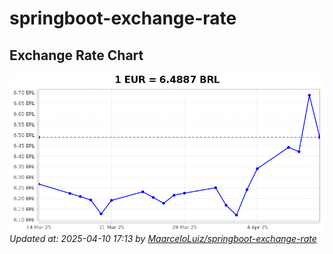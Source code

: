 # springboot-exchange-rate

<!-- EXCHANGE-RATE-START -->
## Exchange Rate Chart

![Exchange Rate Chart](charts/chart.png)*Updated at: 2025-04-10 17:13 by [MaarceloLuiz/springboot-exchange-rate](https://github.com/MaarceloLuiz/springboot-exchange-rate)*


<!-- EXCHANGE-RATE-END -->